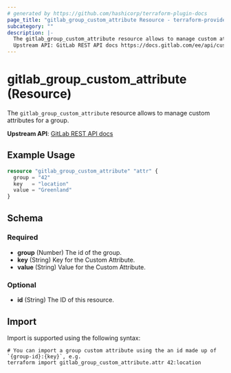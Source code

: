 ```yaml
---
# generated by https://github.com/hashicorp/terraform-plugin-docs
page_title: "gitlab_group_custom_attribute Resource - terraform-provider-gitlab"
subcategory: ""
description: |-
  The gitlab_group_custom_attribute resource allows to manage custom attributes for a group.
  Upstream API: GitLab REST API docs https://docs.gitlab.com/ee/api/custom_attributes.html
---
```


# gitlab_group_custom_attribute (Resource)

The `gitlab_group_custom_attribute` resource allows to manage custom attributes for a group.

**Upstream API**: [GitLab REST API docs](https://docs.gitlab.com/ee/api/custom_attributes.html)

## Example Usage

```terraform
resource "gitlab_group_custom_attribute" "attr" {
  group = "42"
  key   = "location"
  value = "Greenland"
}
```

<!-- schema generated by tfplugindocs -->
## Schema

### Required

- **group** (Number) The id of the group.
- **key** (String) Key for the Custom Attribute.
- **value** (String) Value for the Custom Attribute.

### Optional

- **id** (String) The ID of this resource.

## Import

Import is supported using the following syntax:

```shell
# You can import a group custom attribute using the an id made up of `{group-id}:{key}`, e.g.
terraform import gitlab_group_custom_attribute.attr 42:location
```
